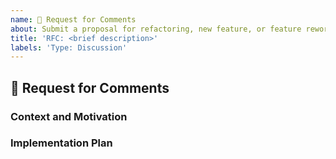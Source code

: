 ```yaml
---
name: 💬 Request for Comments
about: Submit a proposal for refactoring, new feature, or feature rework that requires substantial effort.
title: 'RFC: <brief description>'
labels: 'Type: Discussion'
---
```


## 💬 Request for Comments

<!-- A brief summary of what the RFC is about -->

### Context and Motivation

### Implementation Plan
